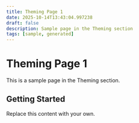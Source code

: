 ```yaml
---
title: Theming Page 1
date: 2025-10-14T13:43:04.997238
draft: false
description: Sample page in the Theming section
tags: [sample, generated]
---
```


# Theming Page 1

This is a sample page in the Theming section.

## Getting Started

Replace this content with your own.

<!-- TODO: Replace this sample content -->
